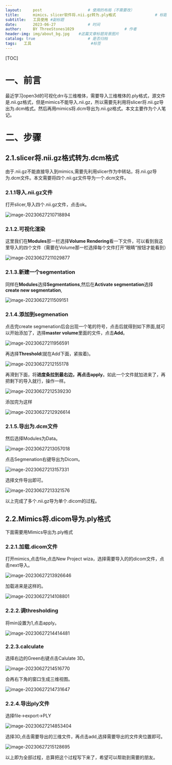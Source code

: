 ```yaml
---
layout:     post   				    # 使用的布局（不需要改）
title:      mimics，slicer软件将.nii.gz转为.ply格式 				# 标题 
subtitle:   工具使用 #副标题
date:       2023-06-27 				# 时间
author:     BY ThreeStones1029 						# 作者
header-img: img/about_bg.jpg 	#这篇文章标题背景图片
catalog: true 						# 是否归档
tags:	工具							#标签
---
```


[TOC]

# 一、前言

最近学习open3d的可视化drr与三维椎体，需要导入三维椎体的.ply格式，源文件是.nii.gz格式，但是mimics不能导入.nii.gz，所以需要先利用将slicer将.nii.gz导出为.dcm格式。然后再用mimics将.dcm导出为.nii.gz格式。本文主要作为个人笔记。

# 二、步骤

## 2.1.slicer将.nii.gz格式转为.dcm格式

由于.nii.gz不能直接导入到mimics,需要先利用slicer作为中转站，将.nii.gz导为.dcm文件。本文需要将四个.nii.gz文件导为一个.dcm文件。

### 2.1.1导入.nii.gz文件

打开slicer,导入四个.nii.gz文件，点击ok。

![image-20230627210718894](https://cdn.jsdelivr.net/gh/ThreeStones1029/blogimages/img/image-20230627210718894.png)

### 2.1.2.可视化渲染

这里我们在**Modules**那一栏选择**Volume Rendering**看一下文件，可以看到我这里导入的四个文件（需要在Volume那一栏选择每个文件打开”眼睛“按钮才能看到）

![image-20230627211029877](https://cdn.jsdelivr.net/gh/ThreeStones1029/blogimages/img/image-20230627211029877.png)

### 2.1.3.新建一个segmentation

同样在**Modules**选择**Segmentations**,然后在**Activate segmentation**选择**create new segmentation**,

![image-20230627211509151](https://cdn.jsdelivr.net/gh/ThreeStones1029/blogimages/img/image-20230627211509151.png)

### 2.1.4.添加到segmenation

点击完create segmenation后会出现一个笔的符号，点击后就得到如下界面,就可以开始添加了，选择**master volume**里面的文件，点击**Add**。

![image-20230627211956591](https://cdn.jsdelivr.net/gh/ThreeStones1029/blogimages/img/image-20230627211956591.png)

再选择**Threshold**(就在Add下面，紧挨着)。

![image-20230627212155178](https://cdn.jsdelivr.net/gh/ThreeStones1029/blogimages/img/image-20230627212155178.png)

再滑到下面，将**进度条拉到最右边，再点击apply**。如此一个文件就加进来了，再把剩下的导入就行，操作一样。

![image-20230627212539230](https://cdn.jsdelivr.net/gh/ThreeStones1029/blogimages/img/image-20230627212539230.png)

添加完为这样

![image-20230627212926614](https://cdn.jsdelivr.net/gh/ThreeStones1029/blogimages/img/image-20230627212926614.png)

### 2.1.5.导出为.dcm文件

然后选择Modules为Data。

![image-20230627213057018](https://cdn.jsdelivr.net/gh/ThreeStones1029/blogimages/img/image-20230627213057018.png)

点击Segmenation右键导出为Dicom。

![image-20230627213157331](https://cdn.jsdelivr.net/gh/ThreeStones1029/blogimages/img/image-20230627213157331.png)

选择文件导出即可。

![image-20230627213321576](https://cdn.jsdelivr.net/gh/ThreeStones1029/blogimages/img/image-20230627213321576.png)

以上完成了多个.nii.gz导为单个.dicom的过程。

## 2.2.Mimics将.dicom导为.ply格式

下面需要用Mimics导出为.ply格式

### 2.2.1.加载.dicom文件

打开mimics,点击file,点击New Project wiza，选择需要导入的的dicom文件，点击next导入。

![image-20230627213926646](https://cdn.jsdelivr.net/gh/ThreeStones1029/blogimages/img/image-20230627213926646.png)

加载进来是这样的。

![image-20230627214108801](https://cdn.jsdelivr.net/gh/ThreeStones1029/blogimages/img/image-20230627214108801.png)

### 2.2.2.调thresholding

将min设置为1,点击apply。

![image-20230627214414481](https://cdn.jsdelivr.net/gh/ThreeStones1029/blogimages/img/image-20230627214414481.png)

### 2.2.3.calculate

选择右边的Green右键点击Calulate 3D。

![image-20230627214516770](https://cdn.jsdelivr.net/gh/ThreeStones1029/blogimages/img/image-20230627214516770.png)

会再右下角的窗口生成三维视图。

![image-20230627214731647](https://cdn.jsdelivr.net/gh/ThreeStones1029/blogimages/img/image-20230627214731647.png)

### 2.2.4.导出ply文件

选择file->export->PLY

![image-20230627214853404](https://cdn.jsdelivr.net/gh/ThreeStones1029/blogimages/img/image-20230627214853404.png)

选择3D,点击需要导出的三维文件，再点击add,选择需要导出的文件夹位置即可。

![image-20230627215128695](https://cdn.jsdelivr.net/gh/ThreeStones1029/blogimages/img/image-20230627215128695.png)

以上即为全部过程，总算把这个过程写下来了，希望可以帮助到需要的朋友。